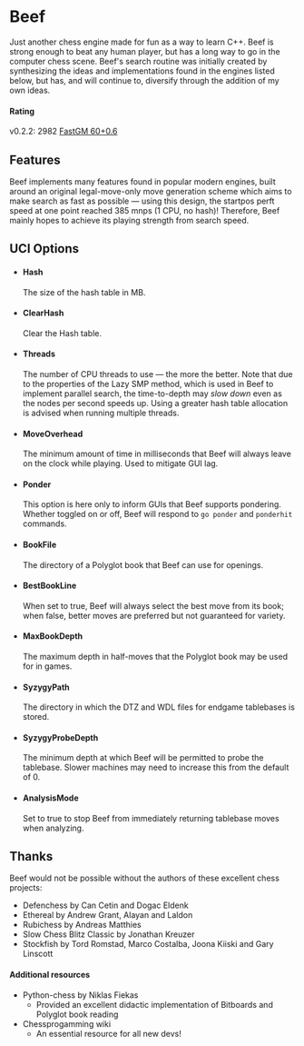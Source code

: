# Beef

Just another chess engine made for fun as a way to learn C++. Beef is strong enough to beat any human player, but has a long way to go in the computer chess scene. Beef's search routine was initially created by synthesizing the ideas and implementations found in the engines listed below, but has, and will continue to, diversify through the addition of my own ideas.

#### Rating

v0.2.2: 2982 [FastGM 60+0.6](http://www.fastgm.de/60-0.60.html)

## Features

Beef implements many features found in popular modern engines, built around an original legal-move-only move generation scheme which aims to make search as fast as possible — using this design, the startpos perft speed at one point reached 385 mnps (1 CPU, no hash)! Therefore, Beef mainly hopes to achieve its playing strength from search speed.

## UCI Options

* #### Hash
  The size of the hash table in MB.
  
* #### ClearHash
  Clear the Hash table.

* #### Threads
  The number of CPU threads to use — the more the better. Note that due to the properties of the Lazy SMP method, which is used in Beef to implement parallel search, the time-to-depth may *slow down* even as the nodes per second speeds up. Using a greater hash table allocation is advised when running multiple threads.

* #### MoveOverhead
  The minimum amount of time in milliseconds that Beef will always leave on the clock while playing. Used to mitigate GUI lag.
  
* #### Ponder
  This option is here only to inform GUIs that Beef supports pondering. Whether toggled on or off, Beef will respond to ```go ponder``` and ```ponderhit``` commands.

* #### BookFile
  The directory of a Polyglot book that Beef can use for openings.

* #### BestBookLine
  When set to true, Beef will always select the best move from its book; when false, better moves are preferred but not guaranteed for variety.

* #### MaxBookDepth
  The maximum depth in half-moves that the Polyglot book may be used for in games.

* #### SyzygyPath
  The directory in which the DTZ and WDL files for endgame tablebases is stored.

* #### SyzygyProbeDepth
  The minimum depth at which Beef will be permitted to probe the tablebase. Slower machines may need to increase this from the default of 0.

* #### AnalysisMode
  Set to true to stop Beef from immediately returning tablebase moves when analyzing.


## Thanks

 Beef would not be possible without the authors of these excellent chess projects:

* Defenchess by Can Cetin and Dogac Eldenk 
* Ethereal by Andrew Grant, Alayan and Laldon
* Rubichess by Andreas Matthies
* Slow Chess Blitz Classic by Jonathan Kreuzer
* Stockfish by Tord Romstad, Marco Costalba, Joona Kiiski and Gary Linscott

#### Additional resources
* Python-chess by Niklas Fiekas
    * Provided an excellent didactic implementation of Bitboards and Polyglot book reading
* Chessprogamming wiki
    * An essential resource for all new devs!

